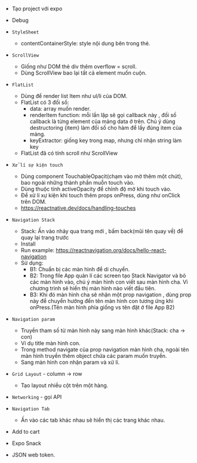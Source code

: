 + Tạo project với expo
+ Debug
+ `StyleSheet`
    + contentContainerStyle: style nội dung bên trong thẻ.
+ `ScrollView`
    + Giống như DOM thẻ div thêm overflow = scroll.
    + Dùng ScrollView bao lại tất cả element muốn cuộn.
+ `FlatList`
    + Dùng để render list Item như ul/li của DOM.
    + FlatList có 3 đối số:
        + data: array muốn render.
        + renderItem function: mỗi lần lặp sẽ gọi callback này , đối số callback là từng element của mảng data ở trên. Chú ý dùng destructoring {item} làm đối số cho hàm để lấy đúng item của mảng.
        + keyExtractor: giống key trong map, nhưng chỉ nhận string làm key
    + FlatList đã có tính scroll như ScrollView

+ `Xử lí sự kiện touch`
    + Dùng component TouchableOpacit(chạm vào mờ thêm một chút), bao ngoài những thành phần muỗn touch vào.
    + Dùng thuộc tính activeOpacity để chỉnh độ mờ khi touch vào.
    + Để xử lí xự kiện khi touch thêm props onPress, dùng như onClick trên DOM.
    + https://reactnative.dev/docs/handling-touches

+ `Navigation Stack`
    + Stack: Ấn vào nhảy qua trang mới , bấm back(mũi tên quay về) để quay lại trang trước
    + Install
    + Run example: https://reactnavigation.org/docs/hello-react-navigation
    + Sử dụng:
        + B1: Chuẩn bị các màn hình để di chuyển.
        + B2: Trong file App quản lí các screen tạo Stack Navigator và bỏ các màn hình vào, chú ý màn hình con viết sau màn hình cha. Vì chương trình sẽ hiển thị màn hình nào viết đầu tiên.
        + B3: Khi đó màn hình cha sẽ nhận một prop navigation , dùng prop này để chuyển hướng đến tên màn hình con tương ứng khi onPress.(Tên màn hình phỉa giống vs tên đặt ở file App B2)

+ `Navigation param `
    + Truyền tham số từ màn hình này sang màn hình khác(Stack: cha -> con)
    + Ví dụ title màn hình con.
    + Trong method navigate của prop navigation màn hình cha, ngoài tên màn hình truyền thêm object chứa các param muốn truyền.
    + Sang màn hình con nhận param và xử lí.


+ `Grid Layout` - column -> row
    + Tạo layout nhiều cột trên một hàng.

+ `Networking` - gọi API


+ `Navigation Tab`
    + Ấn vào các tab khác nhau sẽ hiển thị các trang khác nhau.

    
+ Add to cart
+ Expo Snack
+ JSON web token.